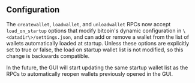 Configuration
-------------

The `createwallet`, `loadwallet`, and `unloadwallet` RPCs now accept
`load_on_startup` options that modify bitcoin's dynamic configuration in
`\<datadir\>/settings.json`, and can add or remove a wallet from the list of
wallets automatically loaded at startup. Unless these options are explicitly
set to true or false, the load on startup wallet list is not modified, so this
change is backwards compatible.

In the future, the GUI will start updating the same startup wallet list as the
RPCs to automatically reopen wallets previously opened in the GUI.
